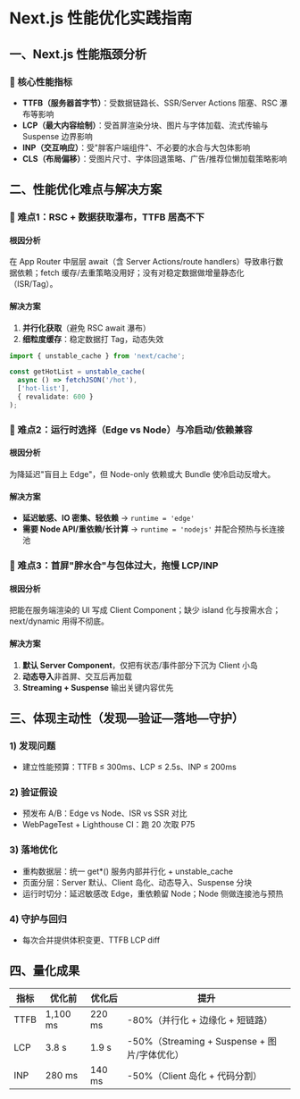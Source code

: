 # Next.js 性能优化实践指南

## 一、Next.js 性能瓶颈分析

### 🎯 核心性能指标

- **TTFB（服务器首字节）**：受数据链路长、SSR/Server Actions 阻塞、RSC 瀑布等影响
- **LCP（最大内容绘制）**：受首屏渲染分块、图片与字体加载、流式传输与 Suspense 边界影响
- **INP（交互响应）**：受"胖客户端组件"、不必要的水合与大包体影响
- **CLS（布局偏移）**：受图片尺寸、字体回退策略、广告/推荐位懒加载策略影响

## 二、性能优化难点与解决方案

### 🚨 难点1：RSC + 数据获取瀑布，TTFB 居高不下

#### 根因分析
在 App Router 中层层 await（含 Server Actions/route handlers）导致串行数据依赖；fetch 缓存/去重策略没用好；没有对稳定数据做增量静态化（ISR/Tag）。

#### 解决方案
1. **并行化获取**（避免 RSC await 瀑布）
2. **细粒度缓存**：稳定数据打 Tag，动态失效

```typescript
import { unstable_cache } from 'next/cache';

const getHotList = unstable_cache(
  async () => fetchJSON('/hot'), 
  ['hot-list'], 
  { revalidate: 600 }
);
```

### 🚨 难点2：运行时选择（Edge vs Node）与冷启动/依赖兼容

#### 根因分析
为降延迟"盲目上 Edge"，但 Node-only 依赖或大 Bundle 使冷启动反增大。

#### 解决方案
- **延迟敏感、IO 密集、轻依赖** → `runtime = 'edge'`
- **需要 Node API/重依赖/长计算** → `runtime = 'nodejs'` 并配合预热与长连接池

### 🚨 难点3：首屏"胖水合"与包体过大，拖慢 LCP/INP

#### 根因分析
把能在服务端渲染的 UI 写成 Client Component；缺少 island 化与按需水合；next/dynamic 用得不彻底。

#### 解决方案
1. **默认 Server Component**，仅把有状态/事件部分下沉为 Client 小岛
2. **动态导入**非首屏、交互后再加载
3. **Streaming + Suspense** 输出关键内容优先

## 三、体现主动性（发现—验证—落地—守护）

### 1) 发现问题
- 建立性能预算：TTFB ≤ 300ms、LCP ≤ 2.5s、INP ≤ 200ms

### 2) 验证假设
- 预发布 A/B：Edge vs Node、ISR vs SSR 对比
- WebPageTest + Lighthouse CI：跑 20 次取 P75

### 3) 落地优化
- 重构数据层：统一 get*() 服务内部并行化 + unstable_cache
- 页面分层：Server 默认、Client 岛化、动态导入、Suspense 分块
- 运行时切分：延迟敏感改 Edge，重依赖留 Node；Node 侧做连接池与预热

### 4) 守护与回归
- 每次合并提供体积变更、TTFB LCP diff

## 四、量化成果

| 指标 | 优化前 | 优化后 | 提升 |
| --- | --- | --- | --- |
| TTFB | 1,100 ms | 220 ms | -80%（并行化 + 边缘化 + 短链路） |
| LCP | 3.8 s | 1.9 s | -50%（Streaming + Suspense + 图片/字体优化） |
| INP | 280 ms | 140 ms | -50%（Client 岛化 + 代码分割） |